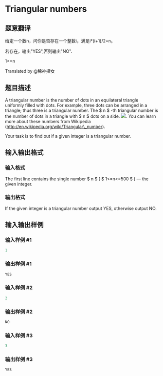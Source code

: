 # Triangular numbers

## 题意翻译

给定一个数n，问你是否存在一个整数i，满足i*(i+1)/2=n。

若存在，输出"YES",否则输出"NO".

1<=n

Translated by @稀神探女

## 题目描述

A triangular number is the number of dots in an equilateral triangle uniformly filled with dots. For example, three dots can be arranged in a triangle; thus three is a triangular number. The $ n $ -th triangular number is the number of dots in a triangle with $ n $ dots on a side. ![](https://cdn.luogu.com.cn/upload/vjudge_pic/CF47A/7344b4fd5acb7c973775cffc0c5a51a81c6ee4d9.png). You can learn more about these numbers from Wikipedia (http://en.wikipedia.org/wiki/Triangular\_number).

Your task is to find out if a given integer is a triangular number.

## 输入输出格式

### 输入格式

The first line contains the single number $ n $ ( $ 1<=n<=500 $ ) — the given integer.

### 输出格式

If the given integer is a triangular number output YES, otherwise output NO.

## 输入输出样例

### 输入样例 #1

```cpp
1

```
### 输出样例 #1

```cpp
YES

```
### 输入样例 #2

```cpp
2

```
### 输出样例 #2

```cpp
NO

```
### 输入样例 #3

```cpp
3

```
### 输出样例 #3

```cpp
YES

```

